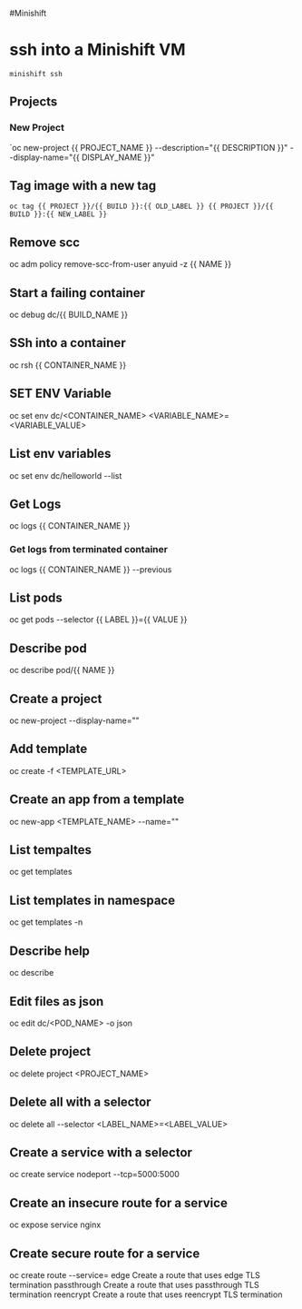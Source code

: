 #Minishift

# ssh into a Minishift VM
`minishift ssh`
## Projects
### New Project
`oc new-project {{ PROJECT_NAME }} --description="{{ DESCRIPTION }}" --display-name="{{ DISPLAY_NAME }}"

## Tag image with a new tag
`oc tag {{ PROJECT }}/{{ BUILD }}:{{ OLD_LABEL }} {{ PROJECT }}/{{ BUILD }}:{{ NEW_LABEL }}`

## Remove scc
oc adm policy remove-scc-from-user anyuid -z {{ NAME }}

## Start a failing container
oc debug dc/{{ BUILD_NAME }}

## SSh into a container
oc rsh {{ CONTAINER_NAME }}

## SET ENV Variable
oc set env dc/<CONTAINER_NAME> <VARIABLE_NAME>=<VARIABLE_VALUE>

## List env variables
oc set env dc/helloworld --list

## Get Logs
oc logs {{ CONTAINER_NAME }}

### Get logs from terminated container
oc logs {{ CONTAINER_NAME }} --previous

## List pods
oc get pods --selector {{ LABEL }}={{ VALUE }}

## Describe pod
oc describe pod/{{ NAME }}

## Create a project
oc new-project <Short Name> --display-name="<NAME>"

## Add template
oc create -f <TEMPLATE_URL>

## Create an app from a template
oc new-app <TEMPLATE_NAME> --name="<APP NAME>"

## List tempaltes
oc get templates

## List templates in namespace
oc get templates -n <NAMESPACE>

## Describe help
oc describe

## Edit files as json
oc edit dc/<POD_NAME> -o json

## Delete project
oc delete project <PROJECT_NAME>

## Delete all with a selector
oc delete all --selector <LABEL_NAME>=<LABEL_VALUE>

## Create a service with a selector
oc create service nodeport <SELECTOR> --tcp=5000:5000

## Create an insecure route for a service
oc expose service nginx

## Create secure route for a service
oc create route <TERMINATION> --service=<SELECTOR>
edge        Create a route that uses edge TLS termination
passthrough Create a route that uses passthrough TLS termination
reencrypt   Create a route that uses reencrypt TLS termination

